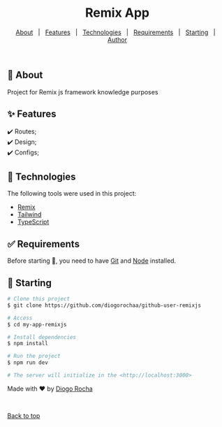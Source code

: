 
<h1 align="center">Remix App </h1>


<!-- Status -->

<!-- <h4 align="center"> 
	🚧  Remix App Template 🚀 Under construction...  🚧
</h4> 

<hr> -->

<p align="center">
  <a href="#dart-about">About</a> &#xa0; | &#xa0; 
  <a href="#sparkles-features">Features</a> &#xa0; | &#xa0;
  <a href="#rocket-technologies">Technologies</a> &#xa0; | &#xa0;
  <a href="#white_check_mark-requirements">Requirements</a> &#xa0; | &#xa0;
  <a href="#checkered_flag-starting">Starting</a> &#xa0; | &#xa0;
  <a href="https://github.com/diogorochaa" target="_blank">Author</a>
</p>

<br>

## :dart: About ##

Project for Remix js framework knowledge purposes

## :sparkles: Features ##

:heavy_check_mark: Routes;\
:heavy_check_mark: Design;\
:heavy_check_mark: Configs;

## :rocket: Technologies ##

The following tools were used in this project:

- [Remix](https://remix.run)
- [Tailwind](https://tailwindui.com)
- [TypeScript](https://www.typescriptlang.org/)

## :white_check_mark: Requirements ##

Before starting :checkered_flag:, you need to have [Git](https://git-scm.com) and [Node](https://nodejs.org/en/) installed.

## :checkered_flag: Starting ##

```bash
# Clone this project
$ git clone https://github.com/diogorochaa/github-user-remixjs

# Access
$ cd my-app-remixjs

# Install dependencies
$ npm install

# Run the project
$ npm run dev

# The server will initialize in the <http://localhost:3000>
```


Made with :heart: by <a href="https://github.com/diogorochaa" target="_blank">Diogo Rocha</a>

&#xa0;

<a href="#top">Back to top</a>

